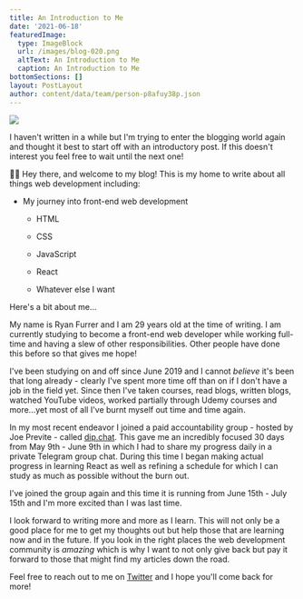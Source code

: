 ```yaml
---
title: An Introduction to Me
date: '2021-06-18'
featuredImage:
  type: ImageBlock
  url: /images/blog-020.png
  altText: An Introduction to Me
  caption: An Introduction to Me
bottomSections: []
layout: PostLayout
author: content/data/team/person-p8afuy38p.json
---
```

![](/images/blog-020.png)

I haven't written in a while but I'm trying to enter the blogging world again and thought it best to start off with an introductory post. If this doesn't interest you feel free to wait until the next one!

👋🏻 Hey there, and welcome to my blog! This is my home to write about all things web development including:

*   My journey into front-end web development

    *   HTML

    *   CSS

    *   JavaScript

    *   React

    *   Whatever else I want

Here's a bit about me...

My name is Ryan Furrer and I am 29 years old at the time of writing. I am currently studying to become a front-end web developer while working full-time and having a slew of other responsibilities. Other people have done this before so that gives me hope!

I've been studying on and off since June 2019 and I cannot *believe* it's been that long already - clearly I've spent more time off than on if I don't have a job in the field yet. Since then I've taken courses, read blogs, written blogs, watched YouTube videos, worked partially through Udemy courses and more...yet most of all I've burnt myself out time and time again.

In my most recent endeavor I joined a paid accountability group - hosted by Joe Previte - called [dip.chat](http://dip.chat). This gave me an incredibly focused 30 days from May 9th - June 9th in which I had to share my progress daily in a private Telegram group chat. During this time I began making actual progress in learning React as well as refining a schedule for which I can study as much as possible without the burn out.

I've joined the group again and this time it is running from June 15th - July 15th and I'm more excited than I was last time.

I look forward to writing more and more as I learn. This will not only be a good place for me to get my thoughts out but help those that are learning now and in the future. If you look in the right places the web development community is *amazing* which is why I want to not only give back but pay it forward to those that might find my articles down the road.

Feel free to reach out to me on [Twitter](https://twitter.com/TheRyanFurrer) and I hope you'll come back for more!
